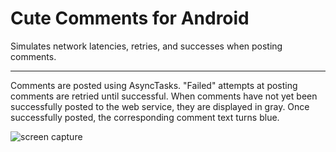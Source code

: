 # Cute Comments for Android
Simulates network latencies, retries, and successes when posting comments. 
***
Comments are posted using AsyncTasks. "Failed" attempts at posting comments are retried until successful. When comments have not yet been successfully posted to the web service, they are displayed in gray. Once successfully posted, the corresponding comment text turns blue.

![screen capture](https://github.com/watsokel/cute-comments-for-android/blob/master/read_me_imgs/cuteComments.png)
